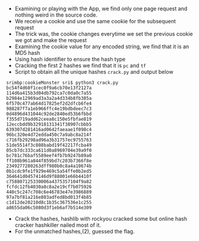 * Examining or playing with the App, we find only one page request and nothing weird in the source code.
* We receive a cookie and use the same cookie for the subsequent request
* The trick was, the cookie changes everytime we set the previous cookie we got and make the request
* Examining the cookie value for any encoded string, we find that it is an MD5 hash
* Using hash identifier to ensure the hash type
* Cracking the first 2 hashes we find that it is `pc` and `tf`
* Script to obtain all the unique hashes `crack.py` and output below
```
srimbp:cookieMonster sri$ python3 crack.py 
bc54f4d60f1cec0f9a6cb70e13f2127a
114d6a415b3d04db792ca7c0da0c7a55
b2984e12969ad3a3a2a4d334b8fb385a
6f570c477ab64d17825ef2d2dfcb6fe4
988287f7a1eb966ffc4e19bdbdeec7c3
0d4896d431044c92de2840ed53b6fbbd
f355d719add62ceea8c150e5fbfae819
12eccbdd9b32918131341f38907cbbb5
639307d281416ad0642faeaae1f098c4
96bc320e4d72edda450c7a9abc8a214f
c716fb29298ad96a3b31757ec9755763
51de5514f3c808babd19f42217fcba49
05cb7dc333ca611d0a8969704e39a9f0
bc781c76baf5589eef4fb7b9247b89a0
ff108b961a844f859bd7c203b7366f8e
2349277280263dff980b0c8a4a10674b
0b1cdc9fe1f929e469c5a54ffe0b2ed5
364641d04574146d9f88001e66b4410f
c758807125330006a4375357104f9a82
fcfdc12fb4030a8c8a2e19cf7b075926
440c5c247c708c6e46783e47e3986889
97a7bf81a216e803adfed8bd013f4b85
c1d12de20210d8c1b35c367536e1c255
a8655da06c5080d3f1eb6af7b514e309

```
* Crack the hashes, hashlib with rockyou cracked some but online hash cracker hashkiller nailed most of it.
* For the unmatched hashes,(2), guessed the flag.
